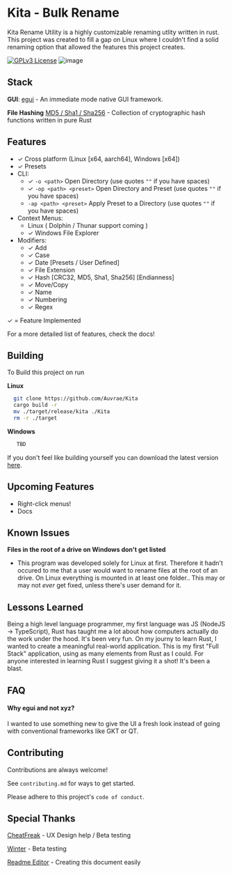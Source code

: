 
# Kita - Bulk Rename

Kita Rename Utility is a highly customizable renaming utlity written in rust. This project was created to fill a gap on Linux where I couldn't find a solid renaming option that allowed the features this project creates.


[![GPLv3 License](https://img.shields.io/badge/License-GPL%20v3-yellow.svg)](https://opensource.org/licenses/)
![image](https://github.com/user-attachments/assets/bf528f8c-a295-4b74-bc72-e0de8853f61e)


## Stack

**GUI**: [egui](https://github.com/emilk/egui) - An immediate mode native GUI framework.

**File Hashing** [MD5 / Sha1 / Sha256](https://github.com/RustCrypto/hashes) - Collection of cryptographic hash functions written in pure Rust



## Features

- ✓ Cross platform (Linux [x64, aarch64], Windows [x64])
- ✓ Presets
- CLI:
  - ✓ `-o <path>` Open Directory (use quotes `""` if you have spaces)
  - ✓ `-op <path> <preset>` Open Directory and Preset (use quotes `""` if you have spaces)
  -   `-ap <path> <preset>` Apply Preset to a Directory (use quotes `""` if you have spaces)
- Context Menus:
  -   Linux ( Dolphin / Thunar support coming )
  - ✓ Windows File Explorer
- Modifiers:
  - ✓ Add
  - ✓ Case
  - ✓ Date [Presets / User Defined]
  - ✓ File Extension
  - ✓ Hash [CRC32, MD5, Sha1, Sha256] [Endianness]
  - ✓ Move/Copy
  - ✓ Name
  - ✓ Numbering
  - ✓ Regex

✓ = Feature Implemented

For a more detailed list of features, check the docs!

## Building

To Build this project on run

**Linux**
```bash
  git clone https://github.com/Auvrae/Kita
  cargo build -r
  mv ./target/release/kita ./Kita
  rm -r ./target
```

**Windows**
```bat
   TBD
```

If you don't feel like building yourself you can download the latest version [here](https://github.com/Auvrae/Kita/releases).
## Upcoming Features

- Right-click menus!
- Docs


## Known Issues

**Files in the root of a drive on Windows don't get listed**
-  This program was developed solely for Linux at first. Therefore it hadn't occured to me that a user would want to rename files at the root of an drive. On Linux everything is mounted in at least one folder.. This may or may not *ever* get fixed, unless there's user demand for it.

## Lessons Learned

Being a high level language programmer, my first language was JS (NodeJS -> TypeScript), Rust has taught me a lot about how computers actually do the work under the hood. It's been very fun. On my journy to learn Rust, I wanted to create a meaningful real-world application. This is my first "Full Stack" application, using as many elements from Rust as I could. For anyone interested in learning Rust I suggest giving it a shot! It's been a blast. 


## FAQ

#### Why egui and not xyz?

I wanted to use something new to give the UI a fresh look instead of going with conventional frameworks like GKT or QT.
## Contributing

Contributions are always welcome!

See `contributing.md` for ways to get started.

Please adhere to this project's `code of conduct`.


## Special Thanks

[CheatFreak](https://github.com/cheatfreak47/) - UX Design help / Beta testing

[Winter](https://github.com/winterkid09/) - Beta testing

[Readme Editor](https://readme.so/editor) - Creating this document easily
